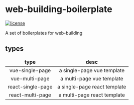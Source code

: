 # web-building-boilerplate

[![license](https://img.shields.io/github/license/cntanglijun/web-building-boilerplates.svg?style=for-the-badge)](https://github.com/cntanglijun/web-building-boilerplates/blob/master/LICENSE)

A set of boilerplates for web-building

## types

<table style="width: 100%; text-align: center; table-layout: fixed;">
  <thead style="font-weight: bold;">
    <tr><td>type</td><td>desc</td></tr>
  </thead>
  <tbody>
    <tr><td>vue-single-page</td><td>a single-page vue template</td></tr>
    <tr><td>vue-multi-page</td><td>a multi-page vue template</td></tr>
    <tr><td>react-single-page</td><td>a single-page react template</td></tr>
    <tr><td>react-multi-page</td><td>a multi-page react template</td></tr>
  </tbody>
</table>
